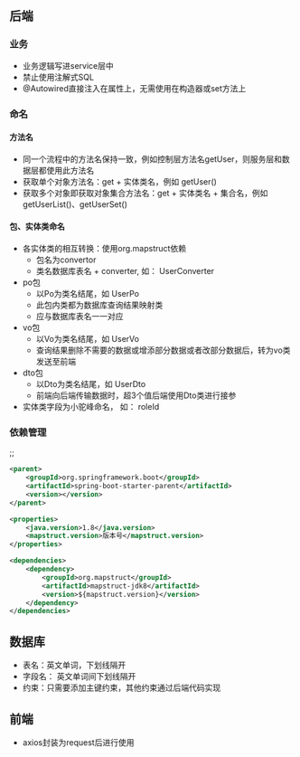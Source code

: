 ## 后端
### 业务
- 业务逻辑写进service层中
- 禁止使用注解式SQL
- @Autowired直接注入在属性上，无需使用在构造器或set方法上
### 命名
#### 方法名
- 同一个流程中的方法名保持一致，例如控制层方法名getUser，则服务层和数据层都使用此方法名
- 获取单个对象方法名：get + 实体类名，例如 getUser()
- 获取多个对象即获取对象集合方法名：get + 实体类名 + 集合名，例如 getUserList()、getUserSet()
#### 包、实体类命名
- 各实体类的相互转换：使用org.mapstruct依赖
	- 包名为convertor
	- 类名数据库表名 + converter, 如： UserConverter
- po包
	- 以Po为类名结尾，如 UserPo
	- 此包内类都为数据库查询结果映射类
	- 应与数据库表名一一对应
- vo包
	- 以Vo为类名结尾，如 UserVo
	- 查询结果删除不需要的数据或增添部分数据或者改部分数据后，转为vo类发送至前端
- dto包
	- 以Dto为类名结尾，如 UserDto
	- 前端向后端传输数据时，超3个值后端使用Dto类进行接参
- 实体类字段为小驼峰命名， 如： roleId
### 依赖管理
<parent></parent>;<properties></properties>;<dependency></dependency>
```xml
<parent>  
	<groupId>org.springframework.boot</groupId>  
	<artifactId>spring-boot-starter-parent</artifactId>  
	<version></version>  
</parent>

<properties>  
	<java.version>1.8</java.version>  
	<mapstruct.version>版本号</mapstruct.version>   
</properties>

<dependencies>
	<dependency>  
		<groupId>org.mapstruct</groupId>
		<artifactId>mapstruct-jdk8</artifactId>
		<version>${mapstruct.version}</version>
	</dependency>
</dependencies>
```
## 数据库
- 表名：英文单词，下划线隔开
- 字段名： 英文单词间下划线隔开
- 约束：只需要添加主键约束，其他约束通过后端代码实现
## 前端
- axios封装为request后进行使用